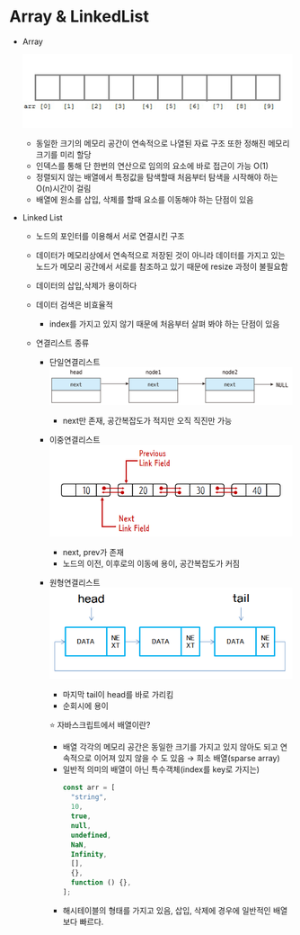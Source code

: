 # Array & LinkedList

- Array

  ![image](image/image.png)

  - 동일한 크기의 메모리 공간이 연속적으로 나열된 자료 구조 또한 정해진 메모리크기를 미리 할당
  - 인덱스를 통해 단 한번의 연산으로 임의의 요소에 바로 접근이 가능 O(1)
  - 정렬되지 않는 배열에서 특정값을 탐색할때 처음부터 탐색을 시작해야 하는 O(n)시간이 걸림
  - 배열에 원소를 삽입, 삭제를 할때 요소를 이동해야 하는 단점이 있음

- Linked List

  - 노드의 포인터를 이용해서 서로 연결시킨 구조
  - 데이터가 메모리상에서 연속적으로 저장된 것이 아니라 데이터를 가지고 있는 노드가 메모리 공간에서 서로를 참조하고 있기 때문에 resize 과정이 불필요함
  - 데이터의 삽입,삭제가 용이하다
  - 데이터 검색은 비효율적
    - index를 가지고 있지 않기 때문에 처음부터 살펴 봐야 하는 단점이 있음
  - 연결리스트 종류

    - 단일연결리스트
      ![image](image/image1.png)
      - next만 존재, 공간복잡도가 적지만 오직 직진만 가능
    - 이중연결리스트
      ![image](image/image2.png)
      - next, prev가 존재
      - 노드의 이전, 이후로의 이동에 용이, 공간복잡도가 커짐
    - 원형연결리스트
      ![image](image/image3.png)

      - 마지막 tail이 head를 바로 가리킴
      - 순회시에 용이

      ⭐️ 자바스크립트에서 배열이란?

      - 배열 각각의 메모리 공간은 동일한 크기를 가지고 있지 않아도 되고 연속적으로 이어져 있지 않을 수 도 있음 → 희소 배열(sparse array)
      - 일반적 의미의 배열이 아닌 특수객체(index를 key로 가지는)
        ```jsx
        const arr = [
          "string",
          10,
          true,
          null,
          undefined,
          NaN,
          Infinity,
          [],
          {},
          function () {},
        ];
        ```
      - 해시테이블의 형태를 가지고 있음, 삽입, 삭제에 경우에 일반적인 배열보다 빠르다.
